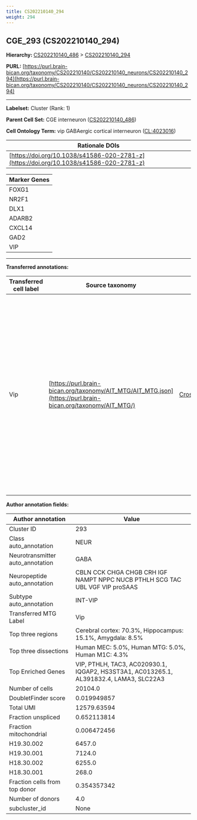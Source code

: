 ```yaml
---
title: CS202210140_294
weight: 294
---
```

## CGE_293 (CS202210140_294)
<b>Hierarchy: </b>
[CS202210140_486](../CS202210140_486) >
[CS202210140_294](../CS202210140_294)

**PURL:** [https://purl.brain-bican.org/taxonomy/CS202210140/CS202210140_neurons/CS202210140_294](https://purl.brain-bican.org/taxonomy/CS202210140/CS202210140_neurons/CS202210140_294)

---


**Labelset:** Cluster (Rank: 1)

**Parent Cell Set:** CGE interneuron ([CS202210140_486](../CS202210140_486))



**Cell Ontology Term:**  vip GABAergic cortical interneuron ([CL:4023016](https://www.ebi.ac.uk/ols/ontologies/cl/terms?obo_id=CL:4023016)) 

| Rationale DOIs |
|----------------|
|[https://doi.org/10.1038/s41586-020-2781-z](https://doi.org/10.1038/s41586-020-2781-z)|

[MARKER GENES.]: #


| Marker Genes |
|--------------|
|FOXG1|
|NR2F1|
|DLX1|
|ADARB2|
|CXCL14|
|GAD2|
|VIP|

---

[TRANSFERRED ANNOTATIONS.]: #


**Transferred annotations:**

| Transferred cell label | Source taxonomy | Source node accession | Algorithm name | Comment |
|------------------------|-----------------|-----------------------|----------------|---------|
|Vip|[https://purl.brain-bican.org/taxonomy/AIT_MTG/AIT_MTG.json](https://purl.brain-bican.org/taxonomy/AIT_MTG/)|[CrossArea_subclass:082c817b6f](https://purl.brain-bican.org/taxonomy/AIT_MTG/CrossArea_subclass_082c817b6f)||We performed PCA (50 components) on our full dataset, trained a random forest classifier (scikit-learn, class_ weight=‘balanced’, max_depth=50) on the MTG labels, and then predicted labels for all cells. We labeled each cluster with the mode of its constituent cells if two conditions were met: more than 0.8 of predicted labels matched the mode, and the mean probability of these pre- dictions was greater than 0.8.|

[AUTHOR ANNOTATION FIELDS.]: #


**Author annotation fields:**

| Author annotation | Value |
|-------------------|-------|
|Cluster ID|293|
|Class auto_annotation|NEUR|
|Neurotransmitter auto_annotation|GABA|
|Neuropeptide auto_annotation|CBLN CCK CHGA CHGB CRH IGF NAMPT NPPC NUCB PTHLH SCG TAC UBL VGF VIP proSAAS|
|Subtype auto_annotation|INT-VIP|
|Transferred MTG Label|Vip|
|Top three regions|Cerebral cortex: 70.3%, Hippocampus: 15.1%, Amygdala: 8.5%|
|Top three dissections|Human MEC: 5.0%, Human MTG: 5.0%, Human M1C: 4.3%|
|Top Enriched Genes|VIP, PTHLH, TAC3, AC020930.1, IQGAP2, HS3ST3A1, AC013265.1, AL391832.4, LAMA3, SLC22A3|
|Number of cells|20104.0|
|DoubletFinder score|0.019949857|
|Total UMI|12579.63594|
|Fraction unspliced|0.652113814|
|Fraction mitochondrial|0.006472456|
|H19.30.002|6457.0|
|H19.30.001|7124.0|
|H18.30.002|6255.0|
|H18.30.001|268.0|
|Fraction cells from top donor|0.354357342|
|Number of donors|4.0|
|subcluster_id|None|
